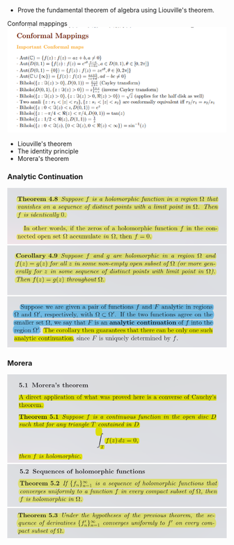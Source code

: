 - Prove the fundamental theorem of algebra using Liouville's theorem.

Conformal mappings
![](../../attachments/Pasted%20image%2020210517030822.png)

-   Liouville's theorem
-   The identity principle
-   Morera's theorem


### Analytic Continuation

![Identity principle](../../attachments/Pasted%20image%2020210527175624.png)
![](../../attachments/Pasted%20image%2020210527175651.png)
![](../../attachments/Pasted%20image%2020210527175701.png)

### Morera

![](../../attachments/Pasted%20image%2020210527175720.png)
![](../../attachments/Pasted%20image%2020210527175731.png)
![](../../attachments/Pasted%20image%2020210527175745.png)